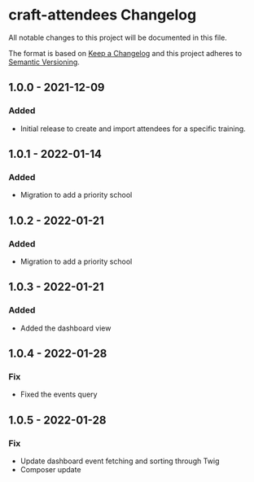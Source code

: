 # craft-attendees Changelog

All notable changes to this project will be documented in this file.

The format is based on [Keep a Changelog](http://keepachangelog.com/) and this project adheres to [Semantic Versioning](http://semver.org/).

## 1.0.0 - 2021-12-09
### Added
- Initial release to create and import attendees for a specific training.

## 1.0.1 - 2022-01-14
### Added
- Migration to add a priority school

## 1.0.2 - 2022-01-21
### Added
- Migration to add a priority school

## 1.0.3 - 2022-01-21
### Added
- Added the dashboard view

## 1.0.4 - 2022-01-28
### Fix
- Fixed the events query

## 1.0.5 - 2022-01-28
### Fix
- Update dashboard event fetching and sorting through Twig
- Composer update
